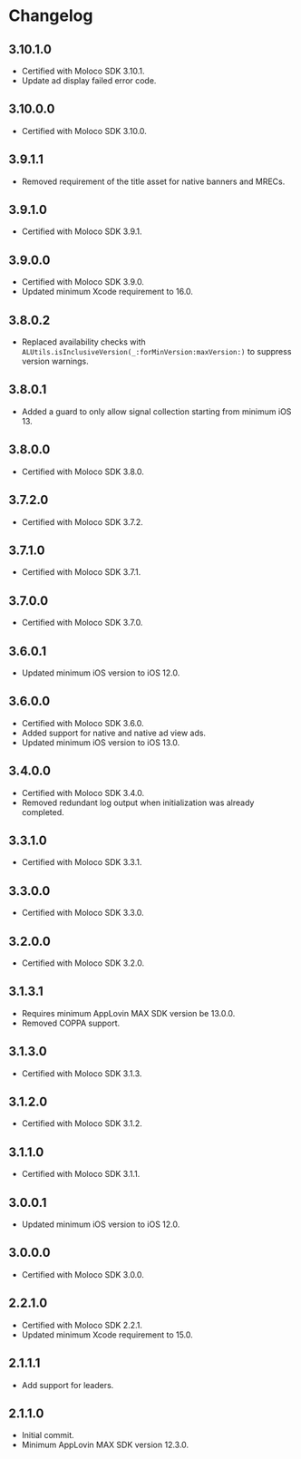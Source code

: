 # Changelog

## 3.10.1.0
* Certified with Moloco SDK 3.10.1.
* Update ad display failed error code.

## 3.10.0.0
* Certified with Moloco SDK 3.10.0.

## 3.9.1.1
* Removed requirement of the title asset for native banners and MRECs.

## 3.9.1.0
* Certified with Moloco SDK 3.9.1.

## 3.9.0.0
* Certified with Moloco SDK 3.9.0.
* Updated minimum Xcode requirement to 16.0.

## 3.8.0.2
* Replaced availability checks with `ALUtils.isInclusiveVersion(_:forMinVersion:maxVersion:)` to suppress version warnings.

## 3.8.0.1
* Added a guard to only allow signal collection starting from minimum iOS 13.

## 3.8.0.0
* Certified with Moloco SDK 3.8.0.

## 3.7.2.0
* Certified with Moloco SDK 3.7.2.

## 3.7.1.0
* Certified with Moloco SDK 3.7.1.

## 3.7.0.0
* Certified with Moloco SDK 3.7.0.

## 3.6.0.1
* Updated minimum iOS version to iOS 12.0.

## 3.6.0.0
* Certified with Moloco SDK 3.6.0.
* Added support for native and native ad view ads.
* Updated minimum iOS version to iOS 13.0.

## 3.4.0.0
* Certified with Moloco SDK 3.4.0.
* Removed redundant log output when initialization was already completed.

## 3.3.1.0
* Certified with Moloco SDK 3.3.1.

## 3.3.0.0
* Certified with Moloco SDK 3.3.0.

## 3.2.0.0
* Certified with Moloco SDK 3.2.0.

## 3.1.3.1
* Requires minimum AppLovin MAX SDK version be 13.0.0.
* Removed COPPA support.

## 3.1.3.0
* Certified with Moloco SDK 3.1.3.

## 3.1.2.0
* Certified with Moloco SDK 3.1.2.

## 3.1.1.0
* Certified with Moloco SDK 3.1.1.

## 3.0.0.1
* Updated minimum iOS version to iOS 12.0.

## 3.0.0.0
* Certified with Moloco SDK 3.0.0.

## 2.2.1.0
* Certified with Moloco SDK 2.2.1.
* Updated minimum Xcode requirement to 15.0.

## 2.1.1.1
* Add support for leaders.

## 2.1.1.0
* Initial commit.
* Minimum AppLovin MAX SDK version 12.3.0.
